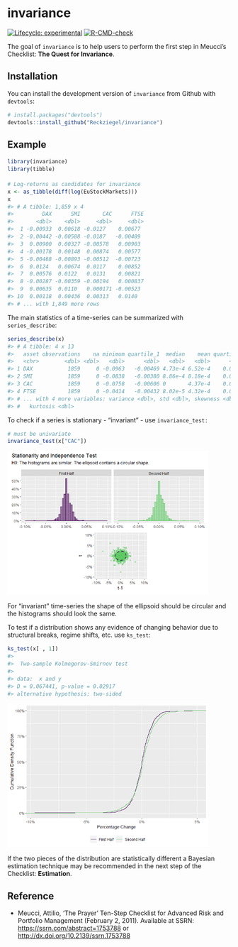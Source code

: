 
<!-- README.md is generated from README.Rmd. Please edit that file -->

# invariance

<!-- badges: start -->

[![Lifecycle:
experimental](https://img.shields.io/badge/lifecycle-experimental-orange.svg)](https://lifecycle.r-lib.org/articles/stages.html#experimental)
[![R-CMD-check](https://github.com/Reckziegel/invariance/actions/workflows/R-CMD-check.yaml/badge.svg)](https://github.com/Reckziegel/invariance/actions/workflows/R-CMD-check.yaml)

<!-- badges: end -->

The goal of `invariance` is to help users to perform the first step in
Meucci’s Checklist: **The Quest for Invariance**.

## Installation

You can install the development version of `invariance` from Github with
`devtools`:

``` r
# install.packages("devtools")
devtools::install_github("Reckziegel/invariance")
```

## Example

``` r
library(invariance)
library(tibble)

# Log-returns as candidates for invariance
x <- as_tibble(diff(log(EuStockMarkets)))
x
#> # A tibble: 1,859 x 4
#>         DAX      SMI       CAC      FTSE
#>       <dbl>    <dbl>     <dbl>     <dbl>
#>  1 -0.00933  0.00618 -0.0127    0.00677 
#>  2 -0.00442 -0.00588 -0.0187   -0.00489 
#>  3  0.00900  0.00327 -0.00578   0.00903 
#>  4 -0.00178  0.00148  0.00874   0.00577 
#>  5 -0.00468 -0.00893 -0.00512  -0.00723 
#>  6  0.0124   0.00674  0.0117    0.00852 
#>  7  0.00576  0.0122   0.0131    0.00821 
#>  8 -0.00287 -0.00359 -0.00194   0.000837
#>  9  0.00635  0.0110   0.000171 -0.00523 
#> 10  0.00118  0.00436  0.00313   0.0140  
#> # ... with 1,849 more rows
```

The main statistics of a time-series can be summarized with
`series_describe`:

``` r
series_describe(x)
#> # A tibble: 4 x 13
#>   asset observations    na minimum quartile_1  median    mean quartile_3 maximum
#>   <chr>        <dbl> <dbl>   <dbl>      <dbl>   <dbl>   <dbl>      <dbl>   <dbl>
#> 1 DAX           1859     0 -0.0963   -0.00469 4.73e-4 6.52e-4    0.00636  0.0508
#> 2 SMI           1859     0 -0.0838   -0.00380 8.86e-4 8.18e-4    0.00607  0.0497
#> 3 CAC           1859     0 -0.0758   -0.00606 0       4.37e-4    0.00710  0.0610
#> 4 FTSE          1859     0 -0.0414   -0.00432 8.02e-5 4.32e-4    0.00525  0.0544
#> # ... with 4 more variables: variance <dbl>, std <dbl>, skewness <dbl>,
#> #   kurtosis <dbl>
```

To check if a series is stationary - “invariant” - use
`invariance_test:`

``` r
# must be univariate
invariance_test(x["CAC"])
```

<img src="man/figures/README-unnamed-chunk-3-1.png" width="90%" height="80%" />

For “invariant” time-series the shape of the ellipsoid should be
circular and the histograms should look the same.

To test if a distribution shows any evidence of changing behavior due to
structural breaks, regime shifts, etc. use `ks_test`:

``` r
ks_test(x[ , 1])
#> 
#>  Two-sample Kolmogorov-Smirnov test
#> 
#> data:  x and y
#> D = 0.067441, p-value = 0.02917
#> alternative hypothesis: two-sided
```

<img src="man/figures/README-unnamed-chunk-4-1.png" width="90%" height="80%" />

If the two pieces of the distribution are statistically different a
Bayesian estimation technique may be recommended in the next step of the
Checklist: **Estimation**.

## Reference

-   Meucci, Attilio, ‘The Prayer’ Ten-Step Checklist for Advanced Risk
    and Portfolio Management (February 2, 2011). Available at SSRN:
    <https://ssrn.com/abstract=1753788> or
    <http://dx.doi.org/10.2139/ssrn.1753788>
